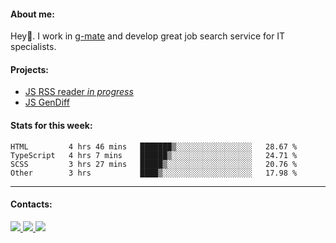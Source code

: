 #### About me:
Hey👋. I work in [g-mate](http://gms.tech) and develop great job search service for IT specialists.

#### Projects:
- [JS RSS reader *in progress*](https://github.com/GKoil/frontend-project-lvl3)
- [JS GenDiff](https://github.com/GKoil/GenDiff)

#### Stats for this week:
<!--START_SECTION:waka-->

```text
HTML         4 hrs 46 mins   ███████▒░░░░░░░░░░░░░░░░░   28.67 %
TypeScript   4 hrs 7 mins    ██████▒░░░░░░░░░░░░░░░░░░   24.71 %
SCSS         3 hrs 27 mins   █████▒░░░░░░░░░░░░░░░░░░░   20.76 %
Other        3 hrs           ████▒░░░░░░░░░░░░░░░░░░░░   17.98 %
```

<!--END_SECTION:waka-->
---
#### Contacts:

<a target='_blank' title='LinkedIn' href="https://www.linkedin.com/in/gkoil/">
  <img src="https://img.shields.io/badge/LinkedIn-0077B5?style=for-the-badge&logo=linkedin&logoColor=white" />
</a>
<a target='_blank' title='Telegram' href="https://t.me/gkoil">
  <img src="https://img.shields.io/badge/Telegram-2CA5E0?style=for-the-badge&logo=telegram&logoColor=white" />
</a>
<a target='_blank' title='Gmail' href="mailto: gk.grigorev@gmail.com">
  <img src="https://img.shields.io/badge/Gmail-D14836?style=for-the-badge&logo=gmail&logoColor=white" />
</a>

